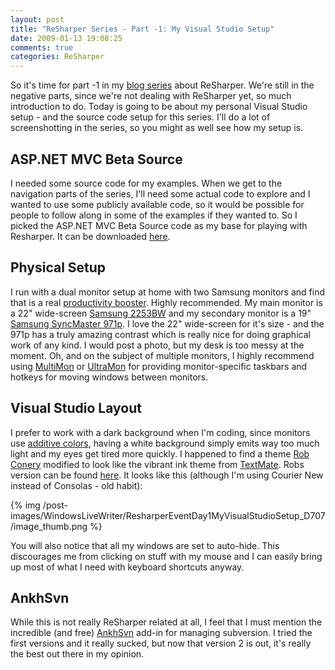 ```yaml
---
layout: post
title: "ReSharper Series - Part -1: My Visual Studio Setup"
date: 2009-01-13 19:08:25
comments: true
categories: ReSharper
---
```

So it's time for part -1 in my [blog series](http://www.rasmuskl.dk/post/ReSharper-Series.aspx) about ReSharper. We're still in the negative parts, since we're not dealing with ReSharper yet, so much introduction to do. Today is going to be about my personal Visual Studio setup - and the source code setup for this series. I'll do a lot of screenshotting in the series, so you might as well see how my setup is.
 
## ASP.NET MVC Beta Source
 
I needed some source code for my examples. When we get to the navigation parts of the series, I'll need some actual code to explore and I wanted to use some publicly available code, so it would be possible for people to follow along in some of the examples if they wanted to. So I picked the ASP.NET MVC Beta Source code as my base for playing with Resharper. It can be downloaded [here](http://www.codeplex.com/aspnet/Release/ProjectReleases.aspx?ReleaseId=18764).
 
## Physical Setup
 
I run with a dual monitor setup at home with two Samsung monitors and find that is a real [productivity booster](http://www.codinghorror.com/blog/archives/001076.html). Highly recommended. My main monitor is a 22" wide-screen [Samsung 2253BW](http://www.samsung.com/us/consumer/detail/detail.do?group=computersperipherals&amp;type=monitors&amp;subtype=lcd&amp;model_cd=LS22AQWJFV/XAA) and my secondary monitor is a 19" [Samsung SyncMaster 971p](http://www.samsung.com/dk/consumer/detail/detail.do?group=computersperipherals&amp;type=computersperipherals&amp;subtype=monitors&amp;model_cd=LS19MBXXHV/EDC). I love the 22" wide-screen for it's size - and the 971p has a truly amazing contrast which is really nice for doing graphical work of any kind. I would post a photo, but my desk is too messy at the moment. Oh, and on the subject of multiple monitors, I highly recommend using [MultiMon](http://www.mediachance.com/free/multimon.htm) or [UltraMon](http://www.realtimesoft.com/ultramon/) for providing monitor-specific taskbars and hotkeys for moving windows between monitors.
 
## Visual Studio Layout
 
I prefer to work with a dark background when I'm coding, since monitors use [additive colors](http://en.wikipedia.org/wiki/Additive_color), having a white background simply emits way too much light and my eyes get tired more quickly. I happened to find a theme [Rob Conery](http://blog.wekeroad.com/) modified to look like the vibrant ink theme from [TextMate](http://macromates.com/). Robs version can be found [here](http://blog.wekeroad.com/blog/textmate-theme-for-visual-studio-take-2/). It looks like this (although I'm using Courier New instead of Consolas - old habit):
 
{% img /post-images/WindowsLiveWriter/ResharperEventDay1MyVisualStudioSetup_D707/image_thumb.png %} 
 
You will also notice that all my windows are set to auto-hide. This discourages me from clicking on stuff with my mouse and I can easily bring up most of what I need with keyboard shortcuts anyway.
 
## AnkhSvn
 
While this is not really ReSharper related at all, I feel that I must mention the incredible (and free) [AnkhSvn](http://ankhsvn.open.collab.net/) add-in for managing subversion. I tried the first versions and it really sucked, but now that version 2 is out, it's really the best out there in my opinion.
